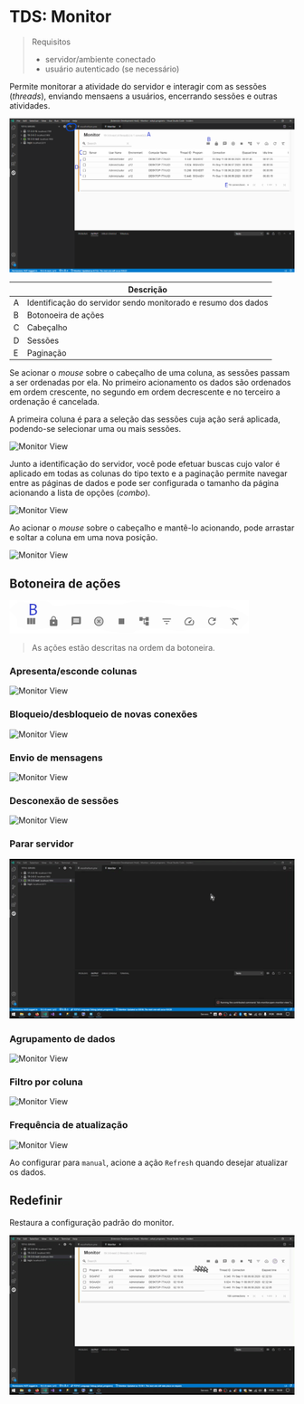 # TDS: Monitor

> Requisitos
>
> - servidor/ambiente conectado
> - usuário autenticado (se necessário)

Permite monitorar a atividade do servidor e interagir com as sessões (_threads_), enviando mensaens a usuários, encerrando sessões e outras atividades.

![Monitor View](./monitor/monitor.png)

|     | Descrição                                                     |
| --- | ------------------------------------------------------------- |
| A   | Identificação do servidor sendo monitorado e resumo dos dados |
| B   | Botonoeira de ações                                           |
| C   | Cabeçalho                                                     |
| D   | Sessões                                                       |
| E   | Paginação                                                     |

Se acionar o _mouse_ sobre o cabeçalho de uma coluna, as sessões passam a ser ordenadas por ela. No primeiro acionamento os dados são ordenados em ordem crescente, no segundo em ordem decrescente e no terceiro a ordenação é cancelada.

A primeira coluna é para a seleção das sessões cuja ação será aplicada, podendo-se selecionar uma ou mais sessões.

![Monitor View](./monitor/monitor_1.gif)

Junto a identificação do servidor, você pode efetuar buscas cujo valor é aplicado em todas as colunas do tipo texto e a paginação permite navegar entre as páginas de dados e pode ser configurada o tamanho da página acionando a lista de opções (_combo_).

![Monitor View](./monitor/monitor_2.gif)

Ao acionar o _mouse_ sobre o cabeçalho e mantê-lo acionando, pode arrastar e soltar a coluna em uma nova posição.

![Monitor View](./monitor/drag.gif)

## Botoneira de ações

![Monitor View](./monitor/botoneira.png)

> As ações estão descritas na ordem da botoneira.

### Apresenta/esconde colunas

![Monitor View](./monitor/column.gif)

### Bloqueio/desbloqueio de novas conexões

![Monitor View](./monitor/lock.gif)

### Envio de mensagens

![Monitor View](./monitor/send-message.gif)

### Desconexão de sessões

![Monitor View](./monitor/disconnect.gif)

### Parar servidor

![Monitor View](./monitor/stop.gif)

### Agrupamento de dados

![Monitor View](./monitor/group.gif)

### Filtro por coluna

![Monitor View](./monitor/filter.gif)

### Frequência de atualização

![Monitor View](./monitor/speed.gif)

Ao configurar para `manual`, acione a ação `Refresh` quando desejar atualizar os dados.

## Redefinir

Restaura a configuração padrão do monitor.

![Monitor View](./monitor/reset.gif)
